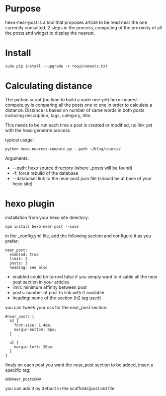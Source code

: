 Purpose
=======

hexo-near-post is a tool that proposes article to be read near the one
currently consulted. 2 steps in the process, computing of the
proximity of all the posts and widget to display the nearest.

Install
=======

```
sudo pip install --upgrade -r requirements.txt
```

Calculating distance
====================

The python script (no time to build a node one yet)
hexo-nearest-compute.py is comparing all the posts one to one in order
to calculate a distance. Distance is based on number of same words in
both posts including description, tags, category, title.

This needs to be run each time a post is created or modified, no link
yet with the hexo generate process

typical usage:
```
python hexo-nearest-compute.py --path ~/blog/source/
```

Arguments:
 * --path: hexo source directory (where _posts will be found)
 * -f: force rebuild of the database
 * --database: link to the near-post.json file (should be at base of your hexo site)

hexo plugin
===========

installation from your hexo site directory:
```
npm install hexo-near-post --save
```

in the _config.yml file, add the following section and configure it as you prefer:
```
near_post:
  enabled: true
  limit: 2
  posts: 3
  heading: see also
```

* enabled could be turned false if you simply want to disable all the
  near post section in your articles
* limit: minimum affinity between post
* posts: number of post to link with if available
* heading: name of the section (h2 tag used)

you can tweek your css for the near_post section:
```
#near_posts {
  h2 {
    font-size: 1.4em;
    margin-bottom: 0px;
  }

  ul {
    margin-left: 20px;
  }
}
```

finaly on each post you want the near_post section to be added, insert a specific tag:
```
@@@near_posts@@@
```

you can add it by default in the scaffolds/post.md file
